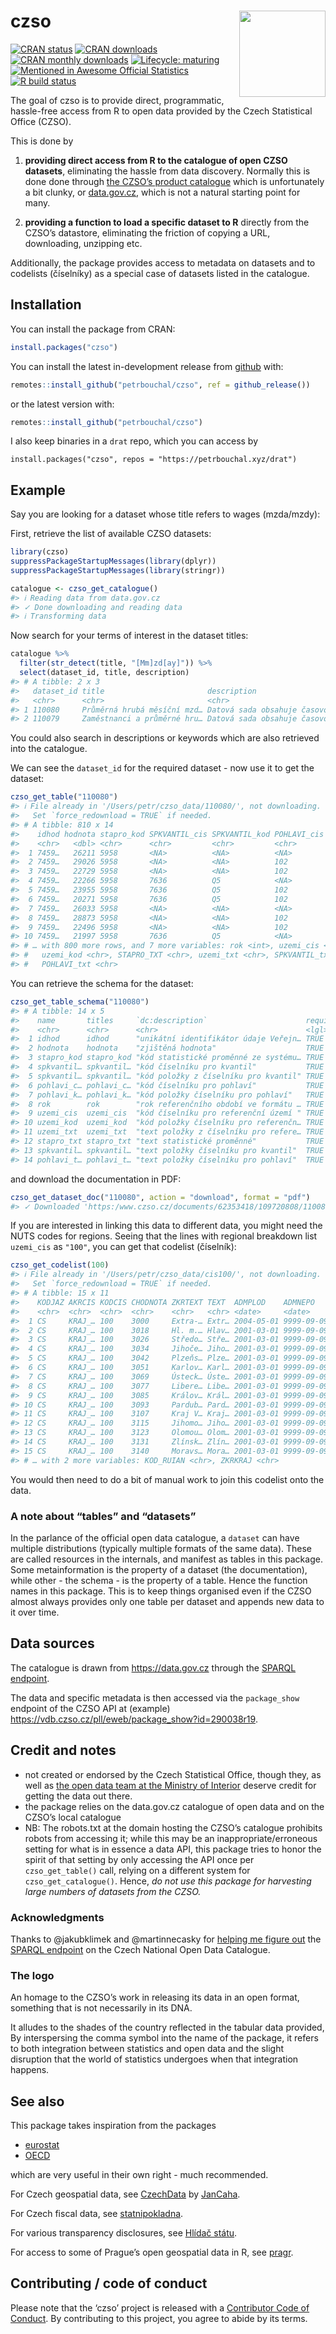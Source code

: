 
<!-- README.md is generated from README.Rmd. Please edit that file -->

# czso <img src='man/figures/logo.png' align="right" height="138" />

<!-- badges: start -->

[![CRAN
status](https://www.r-pkg.org/badges/version/czso)](https://CRAN.R-project.org/package=czso)
[![CRAN
downloads](https://cranlogs.r-pkg.org/badges/grand-total/czso)](https://CRAN.R-project.org/package=czso)
[![CRAN monthly
downloads](https://cranlogs.r-pkg.org/badges/last-month/czso)](https://CRAN.R-project.org/package=czso)
[![Lifecycle:
maturing](https://img.shields.io/badge/lifecycle-maturing-blue.svg)](https://www.tidyverse.org/lifecycle/#maturing)
[![Mentioned in Awesome Official
Statistics](https://awesome.re/mentioned-badge.svg)](https://github.com/SNStatComp/awesome-official-statistics-software)
[![R build
status](https://github.com/petrbouchal/czso/workflows/R-CMD-check/badge.svg)](https://github.com/petrbouchal/czso/actions)
<!-- badges: end -->

The goal of czso is to provide direct, programmatic, hassle-free access
from R to open data provided by the Czech Statistical Office (CZSO).

This is done by

1.  **providing direct access from R to the catalogue of open CZSO
    datasets**, eliminating the hassle from data discovery. Normally
    this is done done through [the CZSO’s product
    catalogue](https://www.czso.cz/csu/czso/otevrena-data-v-katalogu-produktu-csu)
    which is unfortunately a bit clunky, or
    [data.gov.cz](https://data.gov.cz), which is not a natural starting
    point for many.

2.  **providing a function to load a specific dataset to R** directly
    from the CZSO’s datastore, eliminating the friction of copying a
    URL, downloading, unzipping etc.

Additionally, the package provides access to metadata on datasets and to
codelists (číselníky) as a special case of datasets listed in the
catalogue.

## Installation

You can install the package from CRAN:

``` r
install.packages("czso")
```

You can install the latest in-development release from
[github](https://github.com/petrbouchal/czso) with:

``` r
remotes::install_github("petrbouchal/czso", ref = github_release())
```

or the latest version with:

``` r
remotes::install_github("petrbouchal/czso")
```

I also keep binaries in a `drat` repo, which you can access by

    install.packages("czso", repos = "https://petrbouchal.xyz/drat")

## Example

Say you are looking for a dataset whose title refers to wages
(mzda/mzdy):

First, retrieve the list of available CZSO datasets:

``` r
library(czso)
suppressPackageStartupMessages(library(dplyr))
suppressPackageStartupMessages(library(stringr))

catalogue <- czso_get_catalogue()
#> ℹ Reading data from data.gov.cz
#> ✓ Done downloading and reading data
#> ℹ Transforming data
```

Now search for your terms of interest in the dataset titles:

``` r
catalogue %>% 
  filter(str_detect(title, "[Mm]zd[ay]")) %>% 
  select(dataset_id, title, description)
#> # A tibble: 2 x 3
#>   dataset_id title                       description                            
#>   <chr>      <chr>                       <chr>                                  
#> 1 110080     Průměrná hrubá měsíční mzd… Datová sada obsahuje časovou řadu prům…
#> 2 110079     Zaměstnanci a průměrné hru… Datová sada obsahuje časovou řadu počt…
```

You could also search in descriptions or keywords which are also
retrieved into the catalogue.

We can see the `dataset_id` for the required dataset - now use it to get
the dataset:

``` r
czso_get_table("110080")
#> ℹ File already in '/Users/petr/czso_data/110080/', not downloading.
#>   Set `force_redownload = TRUE` if needed.
#> # A tibble: 810 x 14
#>    idhod hodnota stapro_kod SPKVANTIL_cis SPKVANTIL_kod POHLAVI_cis POHLAVI_kod
#>    <chr>   <dbl> <chr>      <chr>         <chr>         <chr>       <chr>      
#>  1 7459…   26211 5958       <NA>          <NA>          <NA>        <NA>       
#>  2 7459…   29026 5958       <NA>          <NA>          102         1          
#>  3 7459…   22729 5958       <NA>          <NA>          102         2          
#>  4 7459…   22266 5958       7636          Q5            <NA>        <NA>       
#>  5 7459…   23955 5958       7636          Q5            102         1          
#>  6 7459…   20271 5958       7636          Q5            102         2          
#>  7 7459…   26033 5958       <NA>          <NA>          <NA>        <NA>       
#>  8 7459…   28873 5958       <NA>          <NA>          102         1          
#>  9 7459…   22496 5958       <NA>          <NA>          102         2          
#> 10 7459…   21997 5958       7636          Q5            <NA>        <NA>       
#> # … with 800 more rows, and 7 more variables: rok <int>, uzemi_cis <chr>,
#> #   uzemi_kod <chr>, STAPRO_TXT <chr>, uzemi_txt <chr>, SPKVANTIL_txt <chr>,
#> #   POHLAVI_txt <chr>
```

You can retrieve the schema for the dataset:

``` r
czso_get_table_schema("110080")
#> # A tibble: 14 x 5
#>    name       titles     `dc:description`                      required datatype
#>    <chr>      <chr>      <chr>                                 <lgl>    <chr>   
#>  1 idhod      idhod      "unikátní identifikátor údaje Veřejn… TRUE     string  
#>  2 hodnota    hodnota    "zjištěná hodnota"                    TRUE     number  
#>  3 stapro_kod stapro_kod "kód statistické proměnné ze systému… TRUE     string  
#>  4 spkvantil… spkvantil… "kód číselníku pro kvantil"           TRUE     string  
#>  5 spkvantil… spkvantil… "kód položky z číselníku pro kvantil" TRUE     string  
#>  6 pohlavi_c… pohlavi_c… "kód číselníku pro pohlaví"           TRUE     string  
#>  7 pohlavi_k… pohlavi_k… "kód položky číselníku pro pohlaví"   TRUE     string  
#>  8 rok        rok        "rok referenčního období ve formátu … TRUE     number  
#>  9 uzemi_cis  uzemi_cis  "kód číselníku pro referenční území " TRUE     string  
#> 10 uzemi_kod  uzemi_kod  "kód položky číselníku pro referenčn… TRUE     string  
#> 11 uzemi_txt  uzemi_txt  "text položky z číselníku pro refere… TRUE     string  
#> 12 stapro_txt stapro_txt "text statistické proměnné"           TRUE     string  
#> 13 spkvantil… spkvantil… "text položky číselníku pro kvantil"  TRUE     string  
#> 14 pohlavi_t… pohlavi_t… "text položky číselníku pro pohlaví"  TRUE     string
```

and download the documentation in PDF:

``` r
czso_get_dataset_doc("110080", action = "download", format = "pdf")
#> ✓ Downloaded 'https:/www.czso.cz/documents/62353418/109720808/110080-19dds.pdf' to '110080-19dds.pdf'
```

If you are interested in linking this data to different data, you might
need the NUTS codes for regions. Seeing that the lines with regional
breakdown list `uzemi_cis` as `"100"`, you can get that codelist
(číselník):

``` r
czso_get_codelist(100)
#> ℹ File already in '/Users/petr/czso_data/cis100/', not downloading.
#>   Set `force_redownload = TRUE` if needed.
#> # A tibble: 15 x 11
#>    KODJAZ AKRCIS KODCIS CHODNOTA ZKRTEXT TEXT  ADMPLOD    ADMNEPO    CZNUTS
#>    <chr>  <chr>  <chr>  <chr>    <chr>   <chr> <date>     <date>     <chr> 
#>  1 CS     KRAJ_… 100    3000     Extra-… Extr… 2004-05-01 9999-09-09 CZZZZ 
#>  2 CS     KRAJ_… 100    3018     Hl. m.… Hlav… 2001-03-01 9999-09-09 CZ010 
#>  3 CS     KRAJ_… 100    3026     Středo… Stře… 2001-03-01 9999-09-09 CZ020 
#>  4 CS     KRAJ_… 100    3034     Jihoče… Jiho… 2001-03-01 9999-09-09 CZ031 
#>  5 CS     KRAJ_… 100    3042     Plzeňs… Plze… 2001-03-01 9999-09-09 CZ032 
#>  6 CS     KRAJ_… 100    3051     Karlov… Karl… 2001-03-01 9999-09-09 CZ041 
#>  7 CS     KRAJ_… 100    3069     Ústeck… Úste… 2001-03-01 9999-09-09 CZ042 
#>  8 CS     KRAJ_… 100    3077     Libere… Libe… 2001-03-01 9999-09-09 CZ051 
#>  9 CS     KRAJ_… 100    3085     Králov… Král… 2001-03-01 9999-09-09 CZ052 
#> 10 CS     KRAJ_… 100    3093     Pardub… Pard… 2001-03-01 9999-09-09 CZ053 
#> 11 CS     KRAJ_… 100    3107     Kraj V… Kraj… 2001-03-01 9999-09-09 CZ063 
#> 12 CS     KRAJ_… 100    3115     Jihomo… Jiho… 2001-03-01 9999-09-09 CZ064 
#> 13 CS     KRAJ_… 100    3123     Olomou… Olom… 2001-03-01 9999-09-09 CZ071 
#> 14 CS     KRAJ_… 100    3131     Zlínsk… Zlín… 2001-03-01 9999-09-09 CZ072 
#> 15 CS     KRAJ_… 100    3140     Moravs… Mora… 2001-03-01 9999-09-09 CZ080 
#> # … with 2 more variables: KOD_RUIAN <chr>, ZKRKRAJ <chr>
```

You would then need to do a bit of manual work to join this codelist
onto the data.

### A note about “tables” and “datasets”

In the parlance of the official open data catalogue, a `dataset` can
have multiple distributions (typically multiple formats of the same
data). These are called resources in the internals, and manifest as
tables in this package. Some metainformation is the property of a
dataset (the documentation), while other - the schema - is the property
of a table. Hence the function names in this package. This is to keep
things organised even if the CZSO almost always provides only one table
per dataset and appends new data to it over time.

## Data sources

The catalogue is drawn from <https://data.gov.cz> through the [SPARQL
endpoint](https://data.gov.cz/sparql).

The data and specific metadata is then accessed via the `package_show`
endpoint of the CZSO API at (example)
<https://vdb.czso.cz/pll/eweb/package_show?id=290038r19>.

## Credit and notes

-   not created or endorsed by the Czech Statistical Office, though
    they, as well as [the open data team at the Ministry of
    Interior](https://data.gov.cz/) deserve credit for getting the data
    out there.
-   the package relies on the data.gov.cz catalogue of open data and on
    the CZSO’s local catalogue
-   NB: The robots.txt at the domain hosting the CZSO’s catalogue
    prohibits robots from accessing it; while this may be an
    inappropriate/erroneous setting for what is in essence a data API,
    this package tries to honor the spirit of that setting by only
    accessing the API once per `czso_get_table()` call, relying on a
    different system for `czso_get_catalogue()`. Hence, *do not use this
    package for harvesting large numbers of datasets from the CZSO.*

### Acknowledgments

Thanks to @jakubklimek and @martinnecasky for [helping me figure
out](https://github.com/opendata-mvcr/nkod/issues/19) the [SPARQL
endpoint](https://data.gov.cz/sparql) on the Czech National Open Data
Catalogue.

### The logo

An homage to the CZSO’s work in releasing its data in an open format,
something that is not necessarily in its DNA.

It alludes to the shades of the country reflected in the tabular data
provided, By interspersing the comma symbol into the name of the
package, it refers to both integration between statistics and open data
and the slight disruption that the world of statistics undergoes when
that integration happens.

## See also

This package takes inspiration from the packages

-   [eurostat](https://github.com/rOpenGov/eurostat/)
-   [OECD](https://github.com/expersso/OECD)

which are very useful in their own right - much recommended.

For Czech geospatial data, see
[CzechData](https://github.com/JanCaha/CzechData/) by
[JanCaha](https://github.com/JanCaha/).

For Czech fiscal data, see
[statnipokladna](https://github.com/petrbouchal/statnipokladna).

For various transparency disclosures, see [Hlídač
státu](https://www.hlidacstatu.cz/).

For access to some of Prague’s open geospatial data in R, see
[pragr](https://github.com/petrbouchal/pragr).

## Contributing / code of conduct

Please note that the ‘czso’ project is released with a [Contributor Code
of Conduct](https://petrbouchal.xyz/czso/CODE_OF_CONDUCT.html). By
contributing to this project, you agree to abide by its terms.
